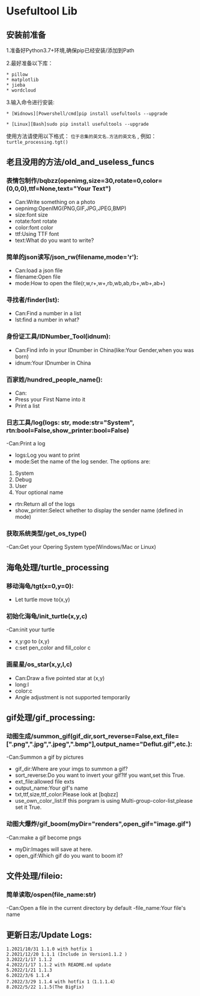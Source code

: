 # Usefultool Lib
## 安装前准备
1.准备好Python3.7+环境,确保pip已经安装/添加到Path

2.最好准备以下库：

	* pillow
	* matplotlib
	* jieba
	* wordcloud

3.输入命令进行安装:

	* [Widnows][Powershell/cmd]pip install usefultools --upgrade
	
	* [Linux][Bash]sudo pip install usefultools --upgrade
使用方法请使用以下格式：
		```位于总集的英文名.方法的英文名```
,
例如：
		```turtle_processing.tgt()```

## 老且没用的方法/old_and_useless_funcs

### 表情包制作/bqbzz(openimg,size=30,rotate=0,color=(0,0,0),ttf=None,text="Your Text")
- Can:Write something on a photo
- oepnimg:OpenIMG(PNG,GIF,JPG,JPEG,BMP)
- size:font size
- rotate:font rotate
- color:font color
- ttf:Using TTF font
- text:What do you want to write?

### 简单的json读写/json_rw(filename,mode='r'):
- Can:load a json file
- filename:Open file
- mode:How to open the file(r,w,r+,w+,rb,wb,ab,rb+,wb+,ab+)

### 寻找者/finder(lst):
- Can:Find a number in a list
- lst:find a number in what?

### 身份证工具/IDNumber_Tool(idnum):
- Can:Find info in your IDnumber in China(like:Your Gender,when you was born)
- idnum:Your IDnumber in China

### 百家姓/hundred_people_name():
- Can:
- Press your First Name into it
- Print a list

### 日志工具/log(logs: str, mode:str="System", rtn:bool=False,show_printer:bool=False)
-Can:Print a log
- logs:Log you want to print
- mode:Set the name of the log sender. The options are:
1. System
2. Debug
3. User
4. Your optional name
- rtn:Return all of the logs
- show_printer:Select whether to display the sender name (defined in mode)

###  获取系统类型/get_os_type()
-Can:Get your Opering System type(Windows/Mac or Linux)

## 海龟处理/turtle_processing

###  移动海龟/tgt(x=0,y=0):
-  Let turtle move to(x,y)
### 初始化海龟/init_turtle(x,y,c)
-Can:init your turtle
- x,y:go to (x,y)
- c:set pen_color and fill_color c

### 画星星/os_star(x,y,l,c)
- Can:Draw a five pointed star at (x,y)
- long:l
- color:c
- Angle adjustment is not supported temporarily

## gif处理/gif_processing:

### 动图生成/summon_gif(gif_dir,sort_reverse=False,ext_file=[".png",".jpg",".jpeg",".bmp"],output_name="Deflut.gif",etc.):
-Can:Summon a gif by pictures
- gif_dir:Where are your imgs to summon a gif?
- sort_reverse:Do you want to invert your gif?If you want,set this True.
- ext_file:allowed file exts
- output_name:Your gif's name
- txt,ttf,size,ttf_color:Please look at [bqbzz]
- use_own_color_list:If this porgram is using Multi-group-color-list,please set it True.

### 动图大爆炸/gif_boom(myDir="renders",open_gif="image.gif")
-Can:make a gif become pngs
- myDir:Images will save at here.
- open_gif:Which gif do you want to boom it?
## 文件处理/fileio:

### 简单读取/ospen(file_name:str)
-Can:Open a file in the current directory by default
-file_name:Your file's name

## 更新日志/Update Logs:

    1.2021/10/31 1.1.0 with hotfix 1 
    2.2021/12/20 1.1.1 (Include in Version1.1.2 )
    3.2022/1/17 1.1.2 
    4.2022/1/17 1.1.2 with README.md update
    5.2022/1/21 1.1.3
    6.2022/3/6 1.1.4
    7.2022/3/29 1.1.4 with hotfix 1（1.1.1.4）
    8.2022/5/22 1.1.5(The BigFix)
